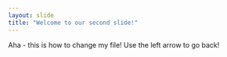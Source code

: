 ```yaml
---
layout: slide
title: "Welcome to our second slide!"
---
```

Aha - this is how to change my file!
Use the left arrow to go back!

